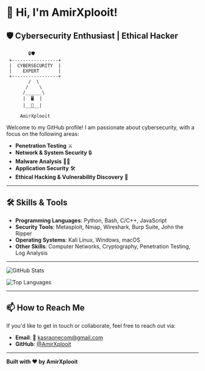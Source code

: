 # 👋 Hi, I'm AmirXplooit!

## 🛡️ Cybersecurity Enthusiast | Ethical Hacker
            🔒🛡️
     +-----------------+
     |  CYBERSECURITY  |
     |    EXPERT       |
     +-----------------+
            /  \
           /    \
          /______\
          |  🖥️  |
          |__👤__|
         
         AmirXplooit
Welcome to my GitHub profile! I am passionate about cybersecurity, with a focus on the following areas:

- **Penetration Testing** ⚔️
- **Network & System Security** 🔒
- **Malware Analysis** 🕵️‍♂️
- **Application Security** 🛠️
- **Ethical Hacking & Vulnerability Discovery** 🐛

---

## 🛠️ Skills & Tools

- **Programming Languages**: Python, Bash, C/C++, JavaScript
- **Security Tools**: Metasploit, Nmap, Wireshark, Burp Suite, John the Ripper
- **Operating Systems**: Kali Linux, Windows, macOS
- **Other Skills**: Computer Networks, Cryptography, Penetration Testing, Log Analysis

---

![GitHub Stats](https://github-readme-stats.vercel.app/api?username=AmirXplooit&show_icons=true&theme=dark&hide_border=true&include_all_commits=true)

![Top Languages](https://github-readme-stats.vercel.app/api/top-langs/?username=AmirXplooit&layout=compact&theme=dark&hide_border=true&langs_count=6)

---

## 📫 How to Reach Me

If you'd like to get in touch or collaborate, feel free to reach out via:

- **Email**: 📧 [kasraonecom@gmail.com](mailto:kasraonecom@gmail.com)
- **GitHub**: [@AmirXplooit](https://github.com/AmirXplooit)

---

**Built with ❤️ by AmirXplooit**
